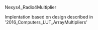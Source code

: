 Nexys4_Radix4Multiplier

Implentation based on design described in '2016_Computers_LUT_ArrayMultipliers'